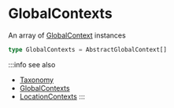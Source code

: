 # GlobalContexts

An array of [GlobalContext](/taxonomy/reference/global-contexts/overview.md) instances

```typescript jsx
type GlobalContexts = AbstractGlobalContext[]
```

:::info see also
- [Taxonomy](//taxonomy/introduction.md)
- [GlobalContexts](/taxonomy/reference/global-contexts/overview.md)
- [LocationContexts](/taxonomy/reference/global-contexts/overview.md)
:::
